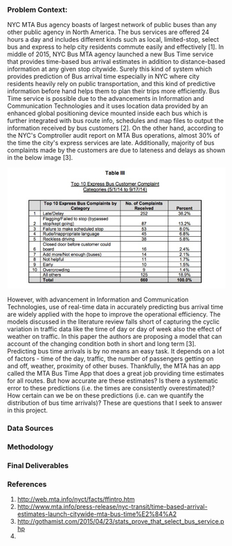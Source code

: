 ### Problem Context:
NYC MTA Bus agency boasts of largest network of public buses than any other public agency in North America. The bus services are offered 24 hours a day and includes different kinds such as local, limited-stop, select bus and express to help city residents commute easily and effectively [1]. In middle of 2015, NYC Bus MTA agency launched a new Bus Time service that provides time-based bus arrival estimates in addition to distance-based information at any given stop citywide. Surely this kind of system which provides prediction of Bus arrival time especially in NYC where city residents heavily rely on public transportation, and this kind of predictive information before hand helps them to plan their trips more efficiently. Bus Time service is possible due to the advancements in Information and Communication Technologies and it uses location data provided by an enhanced global positioning device mounted inside each bus which is further integrated with bus route info, schedules and map files to output the information received by bus customers [2]. On the other hand, according to the NYC's Comptroller audit report on MTA Bus operations, almost 30% of the time the city's express services are late. Additionally, majority of bus complaints made by the customers are due to lateness and delays as shown in the below image [3].

![Alt text](buscustomercomplaint.jpeg)

However, with advancement in Information and Communication Technologies, use of real-time data in accurately predicting bus arrival time are widely applied with the hope to improve the operational efficiency. The models discussed in the literature review falls short of capturing the cyclic variation in traffic data like the time of day or day of week also the effect of weather on traffic. In this paper the authors are proposing a model that can account of the changing condition both in short and long term [3]. Predicting bus time arrivals is by no means an easy task. It depends on a lot of factors - time of the day, traffic, the number of passengers getting on and off, weather, proximity of other buses. Thankfully, the MTA has an app called the MTA Bus Time App that does a great job providing time estimates for all routes. But how accurate are these estimates? Is there a systematic error to these predictions (i.e. the times are consistently overestimated)? How certain can we be on these predictions (i.e. can we quantify the distribution of bus time arrivals)? These are questions that I seek to answer in this project.

### Data Sources

### Methodology

### Final Deliverables

### References
1. http://web.mta.info/nyct/facts/ffintro.htm
2. http://www.mta.info/press-release/nyc-transit/time-based-arrival-estimates-launch-citywide-mta-bus-time%E2%84%A2
3. http://gothamist.com/2015/04/23/stats_prove_that_select_bus_service.php
4. 
